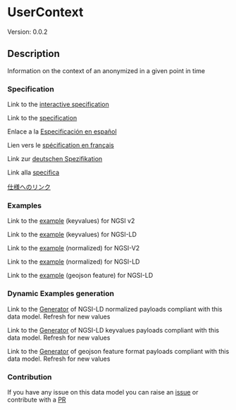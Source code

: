 # UserContext
Version: 0.0.2

## Description 

Information on the context of an anonymized in a given point in time
### Specification

Link to the [interactive specification](https://swagger.lab.fiware.org/?url=https://smart-data-models.github.io/dataModel.User/UserContext/swagger.yaml)

Link to the [specification](https://github.com/smart-data-models/dataModel.User/blob/master/UserContext/doc/spec.md)

Enlace a la [Especificación en español](https://github.com/smart-data-models/dataModel.User/blob/master/UserContext/doc/spec_ES.md)

Lien vers le [spécification en français](https://github.com/smart-data-models/dataModel.User/blob/master/UserContext/doc/spec_FR.md)

Link zur [deutschen Spezifikation](https://github.com/smart-data-models/dataModel.User/blob/master/UserContext/doc/spec_DE.md)

Link alla [specifica](https://github.com/smart-data-models/dataModel.User/blob/master/UserContext/doc/spec_IT.md)

[仕様へのリンク](https://github.com/smart-data-models/dataModel.User/blob/master/UserContext/doc/spec_JA.md)
### Examples

Link to the [example](https://smart-data-models.github.io/dataModel.User/UserContext/examples/example.json) (keyvalues) for NGSI v2

Link to the [example](https://smart-data-models.github.io/dataModel.User/UserContext/examples/example.jsonld) (keyvalues) for NGSI-LD

Link to the [example](https://smart-data-models.github.io/dataModel.User/UserContext/examples/example-normalized.json) (normalized) for NGSI-V2

Link to the [example](https://smart-data-models.github.io/dataModel.User/UserContext/examples/example-normalized.jsonld) (normalized) for NGSI-LD

Link to the [example](https://smart-data-models.github.io/dataModel.User/UserContext/examples/example-geojsonfeature.json) (geojson feature) for NGSI-LD
### Dynamic Examples generation

Link to the [Generator](https://smartdatamodels.org/extra/ngsi-ld_generator.php?schemaUrl=https://raw.githubusercontent.com/smart-data-models/dataModel.User/master/UserContext/schema.json&email=info@smartdatamodels.org) of NGSI-LD normalized payloads compliant with this data model. Refresh for new values

Link to the [Generator](https://smartdatamodels.org/extra/ngsi-ld_generator_keyvalues.php?schemaUrl=https://raw.githubusercontent.com/smart-data-models/dataModel.User/master/UserContext/schema.json&email=info@smartdatamodels.org) of NGSI-LD keyvalues payloads compliant with this data model. Refresh for new values

Link to the [Generator](https://smartdatamodels.org/extra/geojson_features_generator.php?schemaUrl=https://raw.githubusercontent.com/smart-data-models/dataModel.User/master/UserContext/schema.json&email=info@smartdatamodels.org) of geojson feature format payloads compliant with this data model. Refresh for new values
### Contribution

 If you have any issue on this data model you can raise an [issue](https://github.com/smart-data-models/dataModel.User/issues)  or contribute with a [PR](https://github.com/smart-data-models/dataModel.User/pulls)